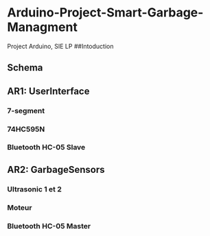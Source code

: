 # Arduino-Project-Smart-Garbage-Managment
Project Arduino, SIE LP
##Intoduction

## Schema

## AR1: UserInterface
### 7-segment
### 74HC595N
### Bluetooth HC-05 Slave

## AR2: GarbageSensors 
### Ultrasonic 1 et 2 
### Moteur
### Bluetooth HC-05 Master
